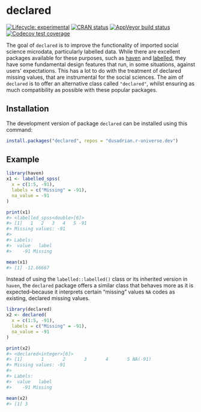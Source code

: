 
<!-- README.md is generated from README.Rmd. Please edit that file -->

# declared

<!-- badges: start -->

[![Lifecycle:
experimental](https://img.shields.io/badge/lifecycle-experimental-orange.svg)](https://lifecycle.r-lib.org/articles/stages.html#experimental)
[![CRAN
status](https://www.r-pkg.org/badges/version/declared)](https://CRAN.R-project.org/package=declared)
[![AppVeyor build
status](https://ci.appveyor.com/api/projects/status/github/dusadrian/declared?branch=main&svg=true)](https://ci.appveyor.com/project/dusadrian/declared)
[![Codecov test
coverage](https://codecov.io/gh/dusadrian/declared/branch/main/graph/badge.svg)](https://app.codecov.io/gh/dusadrian/declared?branch=main)
<!-- badges: end -->

The goal of `declared` is to improve the functionality of imported
social science microdata, particularly labelled data. While there are
excellent packages available for these purposes, such as
[haven](https://haven.tidyverse.org/) and
[labelled](http://larmarange.github.io/labelled/), they have some
fundamental design features that run, in some situations, against
users' expectations. This has a lot to do with the treatment of declared
missing values, that are instrumental for the social sciences. The aim
of `declared` is to offer an alternative class called `"declared"`, whilst
ensuring as much compatibility as possible with these popular packages.

## Installation

The development version of package `declared` can be installed using this
command:

``` r
install.packages("declared", repos = "dusadrian.r-universe.dev")
```

## Example

``` r
library(haven)
x1 <- labelled_spss(
  x = c(1:5, -91),
  labels = c("Missing" = -91),
  na_value = -91
)

print(x1)
#> <labelled_spss<double>[6]>
#> [1]   1   2   3   4   5 -91
#> Missing values: -91
#> 
#> Labels:
#>  value   label
#>    -91 Missing

mean(x1)
#> [1] -12.66667
```

Instead of using the `labelled::labelled()` class or its inherited
version in `haven`, the `declared` package offers a similar class that
behaves more as it is expected–because it interprets certain “missing”
values `NA` codes as existing, declared missing values.

``` r
library(declared)
x2 <- declared(
  x = c(1:5, -91),
  labels = c("Missing" = -91),
  na_value = -91
)

print(x2)
#> <declared<integer>[6]>
#> [1]       1       2       3       4       5 NA(-91)
#> Missing values: -91
#> 
#> Labels:
#>  value   label
#>    -91 Missing

mean(x2)
#> [1] 3
```
